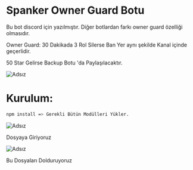 # Spanker Owner Guard Botu
Bu bot discord için yazılmıştır. Diğer botlardan farkı owner guard özelliği olmasıdır.

Owner Guard: 30 Dakikada 3 Rol Silerse Ban Yer aynı şekilde Kanal içinde geçerlidir.

50 Star Gelirse Backup Botu 'da Paylaşılacaktır.

![Adsız](https://spanker.is-a.fail/5322S5ZmC.png)

# Kurulum:

```sh
npm install => Gerekli Bütün Modülleri Yükler.
```

![Adsız](https://spanker.is-a.fail/5329nFAre.png) 

Dosyaya Giriyoruz

![Adsız](https://spanker.is-a.fail/5329ShBwr.png) 

Bu Dosyaları Dolduruyoruz
